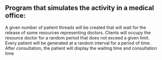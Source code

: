 ## Program that simulates the activity in a medical office:
 A given number of patient threads will be created that will wait for the release of some resources representing doctors. Clients will occupy the resource doctor for a random period that does not exceed a given limit. Every patient will be generated at a random interval for a period of time. After consultation, the patient  will display the waiting time and consultation time
